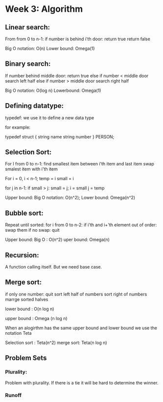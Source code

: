 # Week 3: Algorithm


## Linear search:

From from 0 to n-1:
  if number is behind i'th door:
    return true
return false

Big O notation: O(n)
Lower bound: Omega(1)



## Binary search:

If number behind middle door:
  return true
else if number < middle door
    search left half
else if number > middle door
    search right half

Big O notation: O(log n)
Lowerbound: Omega(1)


## Defining datatype:

typedef: we use it to define a new data type


for example:

typedef struct
{
  string name
  string number
}
PERSON;



## Selection Sort:



For I from 0 to n-1:
  find smallest item between i'th item and last item
  swap smalest item with i'th item
  
  
For i = 0, i < n-1;
  temp = i
  small = i
  
  for j in n-1:
    if small > j:
      small = j;
  i = small
  j  = temp
  
  
  
  
  Upper bound: Big O notation: O(n^2);
  Lower bound: Omega(n^2)
  
  
  
  ## Bubble sort:
  
  Repeat until sorted:
    for i from 0 to n-2:
      if i'th and i+'th element out of order:
        swap them
    if no swap:
      quit
      
 Upper bound:  Big O : O(n^2)
  uper bound: Omega(n)
  
  ## Recursion:
  
  A function calling itself. But we need base case. 
  
  ## Merge sort: 
  
  if only one number:
    quit
  sort left half of numbers
  sort right of numbers
  marrge sorted halves
  
  lower bound : O(n log n)
  
  upper bound : Omega (n log n)
  
  
  When an alogirthm has the same upper bound and lower bound we use the notation Teta
  
  Selection sort : Teta(n^2)
  merge sort: Teta(n log n)
  
  
  
  ## Problem Sets
  
  
  ### Plurality:
  
  Problem with plurality. If there is a tie it will be hard to determine the winner.
 
 ### Runoff
